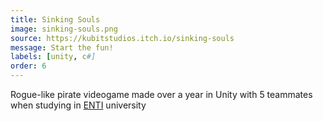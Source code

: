 ```yaml
---
title: Sinking Souls
image: sinking-souls.png
source: https://kubitstudios.itch.io/sinking-souls
message: Start the fun!
labels: [unity, c#]
order: 6
---
```


Rogue-like pirate videogame made over a year in Unity with 5 teammates when studying in [ENTI](https://enti.cat/)
university
